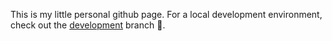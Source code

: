 This is my little personal github page. For a local development environment, check out the [development](https://github.com/terabaud/terabaud.github.io/tree/development) branch 💁.